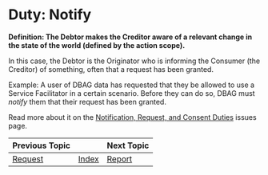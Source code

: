 <style>
table {
    width:100%;
}
</style>

# Duty: Notify

**Definition: The Debtor makes the Creditor aware of a relevant change in the state of the world (defined by the action scope).**

In this case, the Debtor is the Originator who is informing the Consumer (the Creditor) of something, often that a request has been granted.

Example: A user of DBAG data has requested that they be allowed to use a Service Facilitator in a certain scenario. Before they can do so, DBAG must *notify* them that their request has been granted.

Read more about it on the [Notification, Request, and Consent Duties](/w3c/market-data-odrl-profile/issues/6) issues page.

Previous Topic |                          | Next Topic
--------------------- | ----------------- | ----------
[Request](request.md) | [Index](index.md) | [Report](report.md)